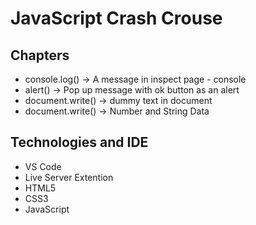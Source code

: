 # JavaScript Crash Crouse

## Chapters
* console.log() -> A message in inspect page - console
* alert()   -> Pop up message with ok button as an alert
* document.write() -> dummy text in document
* document.write() -> Number and String Data



## Technologies and IDE

* VS Code
* Live Server Extention
* HTML5
* CSS3
* JavaScript
